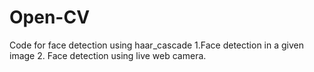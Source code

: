 # Open-CV
Code for face detection using haar_cascade
1.Face detection in a given image
2. Face detection using live web camera.
